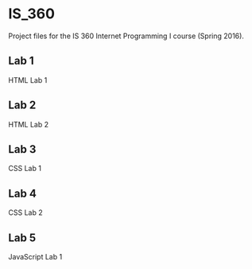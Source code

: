 # IS_360
Project files for the IS 360 Internet Programming I course (Spring 2016).

## Lab 1
HTML Lab 1

## Lab 2
HTML Lab 2

## Lab 3
CSS Lab 1


## Lab 4
CSS Lab 2

## Lab 5
JavaScript Lab 1
